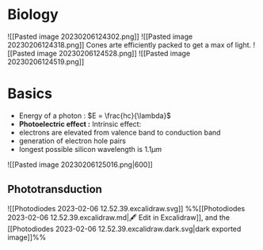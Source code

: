 # Biology
![[Pasted image 20230206124302.png]]
![[Pasted image 20230206124318.png]]
Cones arte efficiently packed to get a max of light.
![[Pasted image 20230206124528.png]]
![[Pasted image 20230206124519.png]]

# Basics

- Energy of a photon : $E = \frac{hc}{\lambda}$
- **Photoelectric effect :**
Intrinsic effect:
- electrons are elevated from valence band to conduction band
- generation of electron hole pairs
- longest possible silicon wavelength is $1.1\mu m$

![[Pasted image 20230206125016.png|600]]

## Phototransduction
![[Photodiodes 2023-02-06 12.52.39.excalidraw.svg]]
%%[[Photodiodes 2023-02-06 12.52.39.excalidraw.md|🖋 Edit in Excalidraw]], and the [[Photodiodes 2023-02-06 12.52.39.excalidraw.dark.svg|dark exported image]]%%